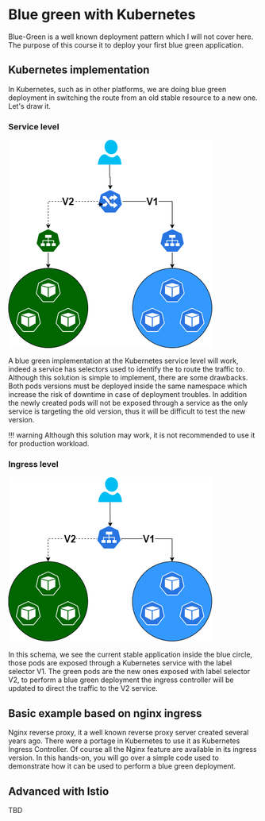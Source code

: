 # Blue green with Kubernetes

Blue-Green is a well known deployment pattern which I will not cover here. The purpose of this course it to deploy your first blue green application.

## Kubernetes implementation

In Kubernetes, such as in other platforms,  we are doing blue green deployment in switching the route from an old stable resource to a new one. Let's draw it.

### Service level

![](./bluegreen2.drawio.png)

A blue green implementation at the Kubernetes service level will work, indeed a service has selectors used to identify the to route the traffic to. Although this solution is simple to implement, there are some drawbacks. Both pods versions must be deployed inside the same namespace which increase the risk of downtime in case of deployment troubles. In addition the newly created pods will not be exposed through a service as the only service is targeting the old version, thus it will be difficult to test the new version.

!!! warning
        Although this solution may work, it is not recommended to use it for production workload.

### Ingress level

![](./bluegreen.drawio.png)

In this schema, we see the current stable application inside the blue circle, those pods are exposed through a Kubernetes service with the label selector V1. The green pods are the new ones exposed with label selector V2, to perform a blue green deployment the ingress controller will be updated to direct the traffic to the V2 service.

## Basic example based on nginx ingress

Nginx reverse proxy, it a well known reverse proxy server created several years ago. There were a portage in Kubernetes to use it as Kubernetes Ingress Controller. Of course all the Nginx feature are available in its ingress version. In this hands-on, you will go over a simple code used to demonstrate how it can be used to perform a blue green deployment.

## Advanced with Istio

TBD